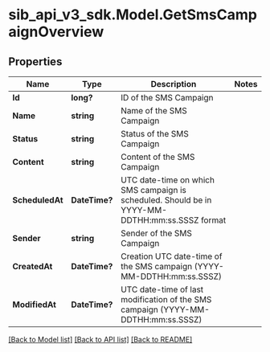 # sib_api_v3_sdk.Model.GetSmsCampaignOverview
## Properties

Name | Type | Description | Notes
------------ | ------------- | ------------- | -------------
**Id** | **long?** | ID of the SMS Campaign | 
**Name** | **string** | Name of the SMS Campaign | 
**Status** | **string** | Status of the SMS Campaign | 
**Content** | **string** | Content of the SMS Campaign | 
**ScheduledAt** | **DateTime?** | UTC date-time on which SMS campaign is scheduled. Should be in YYYY-MM-DDTHH:mm:ss.SSSZ format | 
**Sender** | **string** | Sender of the SMS Campaign | 
**CreatedAt** | **DateTime?** | Creation UTC date-time of the SMS campaign (YYYY-MM-DDTHH:mm:ss.SSSZ) | 
**ModifiedAt** | **DateTime?** | UTC date-time of last modification of the SMS campaign (YYYY-MM-DDTHH:mm:ss.SSSZ) | 

[[Back to Model list]](../README.md#documentation-for-models) [[Back to API list]](../README.md#documentation-for-api-endpoints) [[Back to README]](../README.md)

